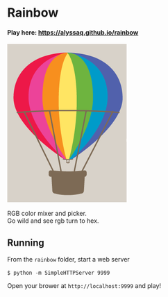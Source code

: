 # Rainbow

#### Play here: https://alyssaq.github.io/rainbow

![rainbow.png](rainbow.png)

RGB color mixer and picker.  
Go wild and see rgb turn to hex.

## Running

From the `rainbow` folder, start a web server
  
    $ python -m SimpleHTTPServer 9999

Open your brower at `http://localhost:9999` and play!